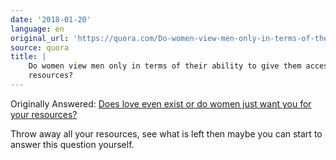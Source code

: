 ```yaml
---
date: '2018-01-20'
language: en
original_url: 'https://quora.com/Do-women-view-men-only-in-terms-of-their-ability-to-give-them-access-to-resources/answer/Clément-Renaud'
source: quora
title: |
    Do women view men only in terms of their ability to give them access to
    resources?
---
```


Originally Answered: [Does love even exist or do women just want you for
your
resources?](http://quora.com/Does-love-even-exist-or-do-women-just-want-you-for-your-resources?no_redirect=1)

Throw away all your resources, see what is left then maybe you can start
to answer this question yourself.
